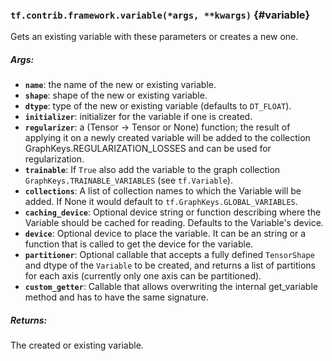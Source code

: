 ### `tf.contrib.framework.variable(*args, **kwargs)` {#variable}

Gets an existing variable with these parameters or creates a new one.

##### Args:


*  <b>`name`</b>: the name of the new or existing variable.
*  <b>`shape`</b>: shape of the new or existing variable.
*  <b>`dtype`</b>: type of the new or existing variable (defaults to `DT_FLOAT`).
*  <b>`initializer`</b>: initializer for the variable if one is created.
*  <b>`regularizer`</b>: a (Tensor -> Tensor or None) function; the result of
      applying it on a newly created variable will be added to the collection
      GraphKeys.REGULARIZATION_LOSSES and can be used for regularization.
*  <b>`trainable`</b>: If `True` also add the variable to the graph collection
    `GraphKeys.TRAINABLE_VARIABLES` (see `tf.Variable`).
*  <b>`collections`</b>: A list of collection names to which the Variable will be added.
    If None it would default to `tf.GraphKeys.GLOBAL_VARIABLES`.
*  <b>`caching_device`</b>: Optional device string or function describing where the
      Variable should be cached for reading.  Defaults to the Variable's
      device.
*  <b>`device`</b>: Optional device to place the variable. It can be an string or a
    function that is called to get the device for the variable.
*  <b>`partitioner`</b>: Optional callable that accepts a fully defined `TensorShape`
    and dtype of the `Variable` to be created, and returns a list of
    partitions for each axis (currently only one axis can be partitioned).
*  <b>`custom_getter`</b>: Callable that allows overwriting the internal
    get_variable method and has to have the same signature.

##### Returns:

  The created or existing variable.


